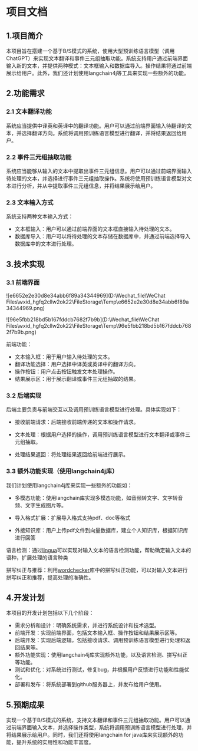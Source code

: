 #  项目文档

## 1.项目简介 

本项目旨在搭建一个基于B/S模式的系统，使用大型预训练语言模型（调用ChatGPT）来实现文本翻译和事件三元组抽取功能。系统支持用户通过前端界面输入新的文本，并提供两种模式：文本框输入和数据库导入。操作结果将通过前端展示给用户。此外，我们还计划使用langchain4j等工具来实现一些额外的功能。

## 2.功能需求

###  2.1 文本翻译功能 

系统应当提供中译英和英译中的翻译功能。用户可以通过前端界面输入待翻译的文本，并选择翻译方向。系统将调用预训练语言模型进行翻译，并将结果返回给用户。

### 2.2 事件三元组抽取功能 

系统应当能够从输入的文本中提取出事件三元组信息。用户可以通过前端界面输入待处理的文本，并选择进行事件三元组抽取操作。系统将使用预训练语言模型对文本进行分析，并从中提取事件三元组信息，并将结果展示给用户。

### 2.3 文本输入方式 

系统支持两种文本输入方式：

- 文本框输入：用户可以通过前端界面的文本框直接输入待处理的文本。
- 数据库导入：用户可以将待处理的文本存储在数据库中，并通过前端选择导入数据库中的文本进行处理。

## 3.技术实现 

### 3.1 前端界面 

![e6652e2e30d8e34abb6f89a34344969](D:\Wechat_file\WeChat Files\wxid_hgfq2cllw2ok22\FileStorage\Temp\e6652e2e30d8e34abb6f89a34344969.png)

![96e5fbb218bd5b167fddcb7682f7b9b](D:\Wechat_file\WeChat Files\wxid_hgfq2cllw2ok22\FileStorage\Temp\96e5fbb218bd5b167fddcb7682f7b9b.png)

前端功能：

- 文本输入框：用于用户输入待处理的文本。
- 翻译功能选择：用户选择中译英或英译中的翻译方向。
- 操作按钮：用户点击按钮触发文本处理操作。
- 结果展示区：用于展示翻译或事件三元组抽取的结果。

### 3.2 后端实现 

后端主要负责与前端交互以及调用预训练语言模型进行处理。具体实现如下：

- 接收前端请求：后端接收前端传递的文本和操作请求。

- 文本处理：根据用户选择的操作，调用预训练语言模型进行文本翻译或事件三元组抽取。

- 处理结果返回：将处理结果返回给前端进行展示。

  

### 3.3 额外功能实现（使用langchain4j库） 

我们计划使用langchain4j库来实现一些额外的功能如：

- 多模态功能：使用langchain库实现多模态功能，如音频转文字、文字转音频、文字生成图片等。

- 导入格式扩展：扩展导入格式支持pdf、doc等格式

- 外接知识库：用户上传pdf文件到向量数据库，建立个人知识库，根据知识库进行回答

  

语言检测：通过[lingua](https://github.com/pemistahl/lingua)可以实现对输入文本的语言检测功能，帮助确定输入文本的语种，扩展处理的语言种类



拼写纠正与推荐：利用[wordchecker](https://github.com/houbb/word-checker)库中的拼写纠正功能，可以对输入文本进行拼写纠正和推荐，提高处理的准确性。



## 4.开发计划 

本项目的开发计划包括以下几个阶段：

- 需求分析和设计：明确系统需求，并进行系统设计和技术选型。
- 前端开发：实现前端界面，包括文本输入框、操作按钮和结果展示区等。
- 后端开发：实现后端逻辑，包括接收请求、调用预训练语言模型进行处理和返回结果等。
- 额外功能实现：使用langchain4j库实现额外功能，以及语言检测、拼写纠正等功能。
- 测试和优化：对系统进行测试，修复bug，并根据用户反馈进行功能和性能优化。
- 部署和发布：将系统部署到github服务器上，并发布给用户使用。



## 5.预期成果 

实现一个基于B/S模式的系统，支持文本翻译和事件三元组抽取功能。用户可以通过前端界面输入文本，并选择操作类型，系统将调用预训练语言模型进行处理，并将结果展示给用户。同时，我们还将使用langchain for java库来实现额外的功能，提升系统的实用性和功能丰富度。



